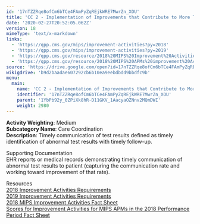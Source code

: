 ```yaml
---
id: '17nTZZRqe8ofCm6bTCe4FAmPyZqREjkWRE7MwrZn_XOU'
title: 'CC 2 - Implementation of Improvements that Contribute to More Timely Communication of Test Results'
date: '2020-02-27T20:52:05.062Z'
version: 18
mimeType: 'text/x-markdown'
links:
  - 'https://qpp.cms.gov/mips/improvement-activities?py=2018'
  - 'https://qpp.cms.gov/mips/improvement-activities?py=2019'
  - 'https://qpp.cms.gov/resource/2018%20MIPS%20Improvement%20Activities%20Fact%20Sheet'
  - 'https://qpp.cms.gov/resource/2018%20MIPS%20APMs%20improvement%20Activities%20scores%20fact%20sheet'
source: 'https://drive.google.com/open?id=17nTZZRqe8ofCm6bTCe4FAmPyZqREjkWRE7MwrZn_XOU'
wikigdrive: 'b9d2baadae607292cb6b10ea9eebdbdd9bbdfc9b'
menu:
  main:
    name: 'CC 2 - Implementation of Improvements that Contribute to More Timely Communication of Test Results'
    identifier: '17nTZZRqe8ofCm6bTCe4FAmPyZqREjkWRE7MwrZn_XOU'
    parent: '1YbPb92y_0ZPiXk8hR-D11GKV_1AacyaOZNnv2MQmDWI'
    weight: 2980
---
```





**Activity Weighting**: Medium  
**Subcategory Name**: Care Coordination  
**Description**: Timely communication of test results defined as timely identification of abnormal test results with timely follow-up.




Supporting Documentation  
EHR reports or medical records demonstrating timely communication of abnormal test results to patient (capturing the communication rate and working toward improvement of that rate).




Resources  
[2018 Improvement Activities Requirements](https://qpp.cms.gov/mips/improvement-activities?py=2018)  
[2019 Improvement Activities Requirements](https://qpp.cms.gov/mips/improvement-activities?py=2019)  
[2018 MIPS Improvement Activities Fact Sheet](https://qpp.cms.gov/resource/2018%20MIPS%20Improvement%20Activities%20Fact%20Sheet)  
[Scores for Improvement Activities for MIPS APMs in the 2018 Performance Period Fact Sheet](https://qpp.cms.gov/resource/2018%20MIPS%20APMs%20improvement%20Activities%20scores%20fact%20sheet)
